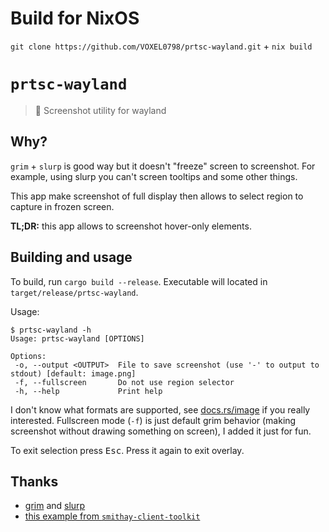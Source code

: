 # Build for NixOS
 `git clone https://github.com/VOXEL0798/prtsc-wayland.git` + `nix build`

# `prtsc-wayland`

> 📸 Screenshot utility for wayland

 ## Why?

 `grim` + `slurp` is good way but it doesn't "freeze" screen to screenshot. For example,
 using slurp you can't screen tooltips and some other things.

 This app make screenshot of full display then allows to select region to capture in frozen screen.

 **TL;DR:** this app allows to screenshot hover-only elements.

 ## Building and usage

 To build, run `cargo build --release`. Executable will located in `target/release/prtsc-wayland`.

 Usage:
 ```console
 $ prtsc-wayland -h
 Usage: prtsc-wayland [OPTIONS]

Options:
  -o, --output <OUTPUT>  File to save screenshot (use '-' to output to stdout) [default: image.png]
  -f, --fullscreen       Do not use region selector
  -h, --help             Print help
```

I don't know what formats are supported, see [docs.rs/image](https://docs.rs/image) if you really
interested. Fullscreen mode (`-f`) is just default grim behavior (making screenshot without drawing
something on screen), I added it just for fun.

To exit selection press <kbd>Esc</kbd>. Press it again to exit overlay.

## Thanks

- [grim](https://sr.ht/~emersion/grim/) and [slurp](https://github.com/emersion/slurp)
- [this example from `smithay-client-toolkit`](https://github.com/Smithay/client-toolkit/blob/master/examples/simple_layer.rs)

